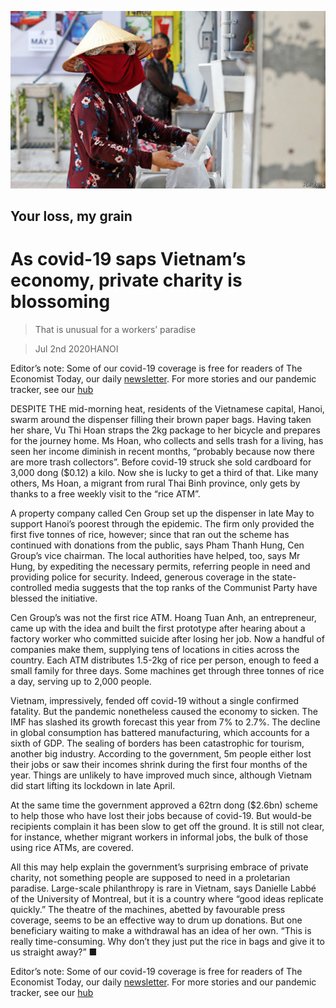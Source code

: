 ![](./images/20200704_ASP002_0.jpg)

## Your loss, my grain

# As covid-19 saps Vietnam’s economy, private charity is blossoming

> That is unusual for a workers’ paradise

> Jul 2nd 2020HANOI

Editor’s note: Some of our covid-19 coverage is free for readers of The Economist Today, our daily [newsletter](https://www.economist.com/https://my.economist.com/user#newsletter). For more stories and our pandemic tracker, see our [hub](https://www.economist.com//news/2020/03/11/the-economists-coverage-of-the-coronavirus)

DESPITE THE mid-morning heat, residents of the Vietnamese capital, Hanoi, swarm around the dispenser filling their brown paper bags. Having taken her share, Vu Thi Hoan straps the 2kg package to her bicycle and prepares for the journey home. Ms Hoan, who collects and sells trash for a living, has seen her income diminish in recent months, “probably because now there are more trash collectors”. Before covid-19 struck she sold cardboard for 3,000 dong ($0.12) a kilo. Now she is lucky to get a third of that. Like many others, Ms Hoan, a migrant from rural Thai Binh province, only gets by thanks to a free weekly visit to the “rice ATM”.

A property company called Cen Group set up the dispenser in late May to support Hanoi’s poorest through the epidemic. The firm only provided the first five tonnes of rice, however; since that ran out the scheme has continued with donations from the public, says Pham Thanh Hung, Cen Group’s vice chairman. The local authorities have helped, too, says Mr Hung, by expediting the necessary permits, referring people in need and providing police for security. Indeed, generous coverage in the state-controlled media suggests that the top ranks of the Communist Party have blessed the initiative.

Cen Group’s was not the first rice ATM. Hoang Tuan Anh, an entrepreneur, came up with the idea and built the first prototype after hearing about a factory worker who committed suicide after losing her job. Now a handful of companies make them, supplying tens of locations in cities across the country. Each ATM distributes 1.5-2kg of rice per person, enough to feed a small family for three days. Some machines get through three tonnes of rice a day, serving up to 2,000 people.

Vietnam, impressively, fended off covid-19 without a single confirmed fatality. But the pandemic nonetheless caused the economy to sicken. The IMF has slashed its growth forecast this year from 7% to 2.7%. The decline in global consumption has battered manufacturing, which accounts for a sixth of GDP. The sealing of borders has been catastrophic for tourism, another big industry. According to the government, 5m people either lost their jobs or saw their incomes shrink during the first four months of the year. Things are unlikely to have improved much since, although Vietnam did start lifting its lockdown in late April.

At the same time the government approved a 62trn dong ($2.6bn) scheme to help those who have lost their jobs because of covid-19. But would-be recipients complain it has been slow to get off the ground. It is still not clear, for instance, whether migrant workers in informal jobs, the bulk of those using rice ATMs, are covered.

All this may help explain the government’s surprising embrace of private charity, not something people are supposed to need in a proletarian paradise. Large-scale philanthropy is rare in Vietnam, says Danielle Labbé of the University of Montreal, but it is a country where “good ideas replicate quickly.” The theatre of the machines, abetted by favourable press coverage, seems to be an effective way to drum up donations. But one beneficiary waiting to make a withdrawal has an idea of her own. “This is really time-consuming. Why don’t they just put the rice in bags and give it to us straight away?” ■

Editor’s note: Some of our covid-19 coverage is free for readers of The Economist Today, our daily [newsletter](https://www.economist.com/https://my.economist.com/user#newsletter). For more stories and our pandemic tracker, see our [hub](https://www.economist.com//news/2020/03/11/the-economists-coverage-of-the-coronavirus)